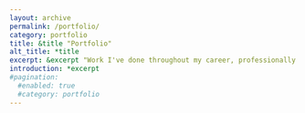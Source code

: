 ```yaml
---
layout: archive
permalink: /portfolio/
category: portfolio
title: &title "Portfolio"
alt_title: *title
excerpt: &excerpt "Work I've done throughout my career, professionally and for fun"
introduction: *excerpt
#pagination:
  #enabled: true
  #category: portfolio
---
```

